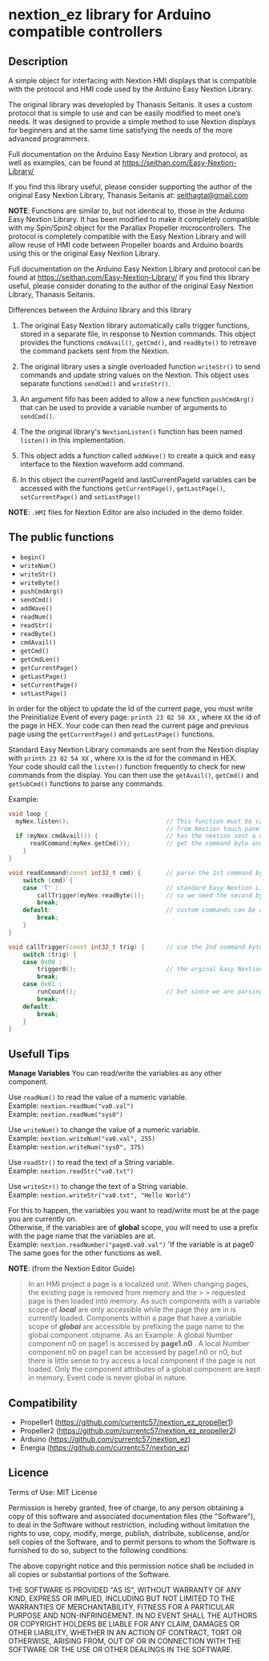   

# nextion_ez library for Arduino compatible controllers

## Description

A simple object for interfacing with Nextion HMI displays that is compatible with the protocol and HMI code used by the Arduino Easy Nextion Library. 

The original library was developled by Thanasis Seitanis.  It uses a custom protocol that is simple to use and can be easily modified to meet one’s needs.
It was designed to provide a simple method to use Nextion displays for beginners and at the same time satisfying the needs of the more advanced programmers.

Full documentation on the Arduino Easy Nextion Library and protocol, as well as examples, can be found at https://seithan.com/Easy-Nextion-Library/

If you find this library useful, please consider supporting the author of the original Easy Nextion Library, Thanasis Seitanis at: [seithagta@gmail.com](https://paypal.me/seithan)

**NOTE**: Functions are similar to, but not identical to, those in the Arduino Easy Nextion Library.  It has been modified to make it completely compatible with my Spin/Spin2 object for the Parallax Propeller microcontrollers.  The protocol is completely compatible with the Easy Nextion Library and will allow reuse of HMI code between Propeller boards and Arduino boards using this or the original Easy Nextion Library.

Full documentation on the Arduino Easy Nextion Library and protocol can be found at https://seithan.com/Easy-Nextion-Library/ If you find this library useful, please consider donating to the author of the original Easy Nextion Library, Thanasis Seitanis.

Differences between the Arduino library and this library

1. The original Easy Nextion library automatically calls trigger functions, stored in a separate file,
    in response to Nextion commands.
        This object provides the functions `cmdAvail()`, `getCmd()`, and `readByte()`
        to retreave the command packets sent from the Nextion.

2. The original library uses a single overloaded function `writeStr()` to send commands and
    update string values on the Nextion.
        This object uses separate functions `sendCmd()` and `writeStr()`.

3. An argument fifo has been added to allow a new function `pushCmdArg()` that can be used to
    provide a variable number of arguments to `sendCmd()`.

4. The the original library's `NextionListen()` function has been named `listen()`
    in this implementation.

5. This object adds a function called `addWave()` to create a quick and easy interface to the
    Nextion waveform add command.

6. In this object the currentPageId and lastCurrentPageId variables can be accessed with the
    functions `getCurrentPage()`, `getLastPage()`, `setCurrentPage()` and `setLastPage()`

**NOTE**: `.HMI` files for Nextion Editor are also included in the demo folder.

## The public functions
- `begin()`
- `writeNum()`
- `writeStr()`
- `writeByte()`
- `pushCmdArg()`
- `sendCmd()`
- `addWave()`
- `readNum()`
- `readStr()` 
- `readByte()`
- `cmdAvail()`
- `getCmd()`
- `getCmdLen()`
- `getCurrentPage()`
- `getLastPage()`
- `setCurrentPage()`
- `setLastPage()`

In order for the object to update the Id of the current page, you must write the Preinitialize Event of every page: `printh 23 02 50 XX` , where `XX` the id of the page in HEX.
Your code can then read the current page and previous page using the `getCurrentPage()` and `getLastPage()` functions.

Standard Easy Nextion Library commands are sent from the Nextion display with `printh 23 02 54 XX` , where `XX` is the id for the command in HEX.  
Your code should call the `listen()` function frequently to check for new commands from the display.  You can then use the `getAvail()`, `getCmd()` and `getSubCmd()` functions to parse any commands.

Example:
``` C++
void loop {
  myNex.listen();                           // This function must be called repeatedly to response touch events
                                            // from Nextion touch panel. You should place it in your loop or timer interrupt function.
  if (myNex.cmdAvail()) {                   // has the nextion sent a command?
      readCommand(myNex.getCmd());          // get the command byte and see parse it    
    }
}

void readCommand(const int32_t cmd) {       // parse the 1st command byte and decide how to proceed
    switch (cmd) {
    case 'T' :                              // standard Easy Nextion Library commands start with "T"
        callTrigger(myNex.readByte());      // so we need the second byte to know what function to call
        break;   
    default:                                // custom commands can be added by expanding this switch statement
        break;
    }
}

void callTrigger(const int32_t trig) {      // use the 2nd command byte from nextion and call associated method
    switch (trig) {
    case 0x00 :
        trigger0();                         // the orginal Easy Nextion library uses numbered trigger functions
        break;
    case 0x01 :
        runCount();                         // but since we are parsing ourselves, we can call any method we want
        break;
    default:
        break;
    }
}
```

##  Usefull Tips

**Manage Variables**
You can read/write the variables as any other component.

Use `readNum()` to read the value of a numeric variable.  
Example: `nextion.readNum("va0.val")`  
Example: `nextion.readNum("sys0")`

Use `writeNum()` to change the value of a numeric variable.  
Example: `nextion.writeNum("va0.val", 255)`  
Example: `nextion.writeNum("sys0", 375)`

Use `readStr()` to read the text of a String variable.  
Example: `nextion.readStr("va0.txt")`

Use `writeStr()` to change the text of a String variable.  
Example: `nextion.writeStr("va0.txt", "Hello World")`

For this to happen, the variables you want to read/write must be at the page you are currently on.  
Otherwise, if the variables are of **global** scope, you will need to use a prefix with the page name that the variables are at.  
Example: `nextion.readNumber("page0.va0.val")`   'If the variable is at page0  
The same goes for the other functions as well.

**NOTE**: (from the Nextion Editor Guide)
> In an HMI project a page is a localized unit. When changing pages, the existing page is removed from memory and the > > requested page is then loaded into memory. As such components with a variable scope of _**local**_ are only accessible while the page they are in is currently loaded. Components within a page that have a variable scope of _**global**_ are accessible by prefixing the page name to the global component .objname.
As an Example:
 A global Number component n0 on page1 is accessed by **page1.n0** . 
A local Number component n0 on page1 can be accessed by page1.n0 or n0, but there is little sense to try access a local component if the page is not loaded. Only the component attributes of a global component are kept in memory. Event code is never global in nature.

## Compatibility
* Propeller1    (https://github.com/currentc57/nextion_ez_propeller1)
* Propeller2    (https://github.com/currentc57/nextion_ez_propeller2)
* Arduino       (https://github.com/currentc57/nextion_ez)
* Energia       (https://github.com/currentc57/nextion_ez)

## Licence 

  Terms of Use: MIT License

  Permission is hereby granted, free of charge, to any person obtaining a copy of this
  software and associated documentation files (the "Software"), to deal in the Software
  without restriction, including without limitation the rights to use, copy, modify,
  merge, publish, distribute, sublicense, and/or sell copies of the Software, and to
  permit persons to whom the Software is furnished to do so, subject to the following
  conditions:

  The above copyright notice and this permission notice shall be included in all copies
  or substantial portions of the Software.

  THE SOFTWARE IS PROVIDED "AS IS", WITHOUT WARRANTY OF ANY KIND, EXPRESS OR IMPLIED,
  INCLUDING BUT NOT LIMITED TO THE WARRANTIES OF MERCHANTABILITY, FITNESS FOR A
  PARTICULAR PURPOSE AND NON-INFRINGEMENT. IN NO EVENT SHALL THE AUTHORS OR COPYRIGHT
  HOLDERS BE LIABLE FOR ANY CLAIM, DAMAGES OR OTHER LIABILITY, WHETHER IN AN ACTION OF
  CONTRACT, TORT OR OTHERWISE, ARISING FROM, OUT OF OR IN CONNECTION WITH THE SOFTWARE
  OR THE USE OR OTHER DEALINGS IN THE SOFTWARE.

